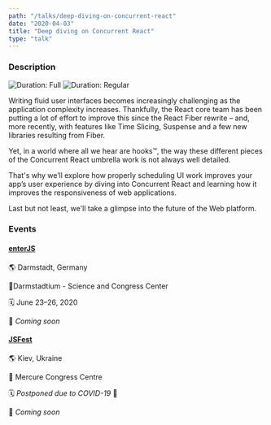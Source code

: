 ```yaml
---
path: "/talks/deep-diving-on-concurrent-react"
date: "2020-04-03"
title: "Deep diving on Concurrent React"
type: "talk"
---
```


### Description

![Duration: Full](https://img.shields.io/badge/duration-full-brightgreen?style=for-the-badge)
![Duration: Regular](https://img.shields.io/badge/duration-regular-yellowgreen?style=for-the-badge)

Writing fluid user interfaces becomes increasingly challenging as the application complexity increases. Thankfully, the React core team has been putting a lot of effort to improve this since the React Fiber rewrite – and, more recently, with features like Time Slicing, Suspense and a few new libraries resulting from Fiber.

Yet, in a world where all we hear are hooks™, the way these different pieces of the Concurrent React umbrella work is not always well detailed.

That's why we’ll explore how properly scheduling UI work improves your app’s user experience by diving into Concurrent React and learning how it improves the responsiveness of web applications.

Last but not least, we'll take a glimpse into the future of the Web platform.

### Events

#### [enterJS](https://enterjs.de/lecture.php?id=11376&source=)

🌎 Darmstadt, Germany

📍Darmstadtium - Science and Congress Center

🗓️ June 23–26, 2020

👥 _Coming soon_

#### [JSFest](https://jsfest.com.ua/indexe.html)

🌎 Kiev, Ukraine

📍 Mercure Congress Centre

🗓️ _Postponed due to COVID-19_ 🦠

👥 _Coming soon_
